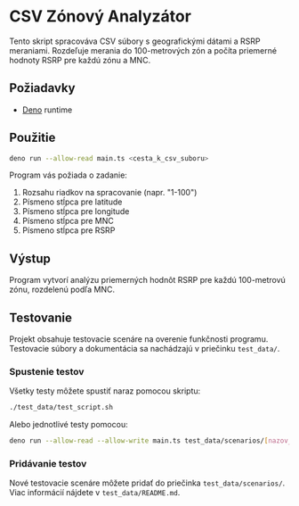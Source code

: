 # CSV Zónový Analyzátor

Tento skript spracováva CSV súbory s geografickými dátami a RSRP meraniami. Rozdeľuje merania do 100-metrových zón a počíta priemerné hodnoty RSRP pre každú zónu a MNC.

## Požiadavky

- [Deno](https://deno.land/) runtime

## Použitie

```bash
deno run --allow-read main.ts <cesta_k_csv_suboru>
```

Program vás požiada o zadanie:
1. Rozsahu riadkov na spracovanie (napr. "1-100")
2. Písmeno stĺpca pre latitude
3. Písmeno stĺpca pre longitude
4. Písmeno stĺpca pre MNC
5. Písmeno stĺpca pre RSRP

## Výstup

Program vytvorí analýzu priemerných hodnôt RSRP pre každú 100-metrovú zónu, rozdelenú podľa MNC.

## Testovanie

Projekt obsahuje testovacie scenáre na overenie funkčnosti programu. Testovacie súbory a dokumentácia sa nachádzajú v priečinku `test_data/`.

### Spustenie testov

Všetky testy môžete spustiť naraz pomocou skriptu:

```bash
./test_data/test_script.sh
```

Alebo jednotlivé testy pomocou:

```bash
deno run --allow-read --allow-write main.ts test_data/scenarios/[nazov_suboru].csv
```

### Pridávanie testov

Nové testovacie scenáre môžete pridať do priečinka `test_data/scenarios/`. Viac informácií nájdete v `test_data/README.md`. 